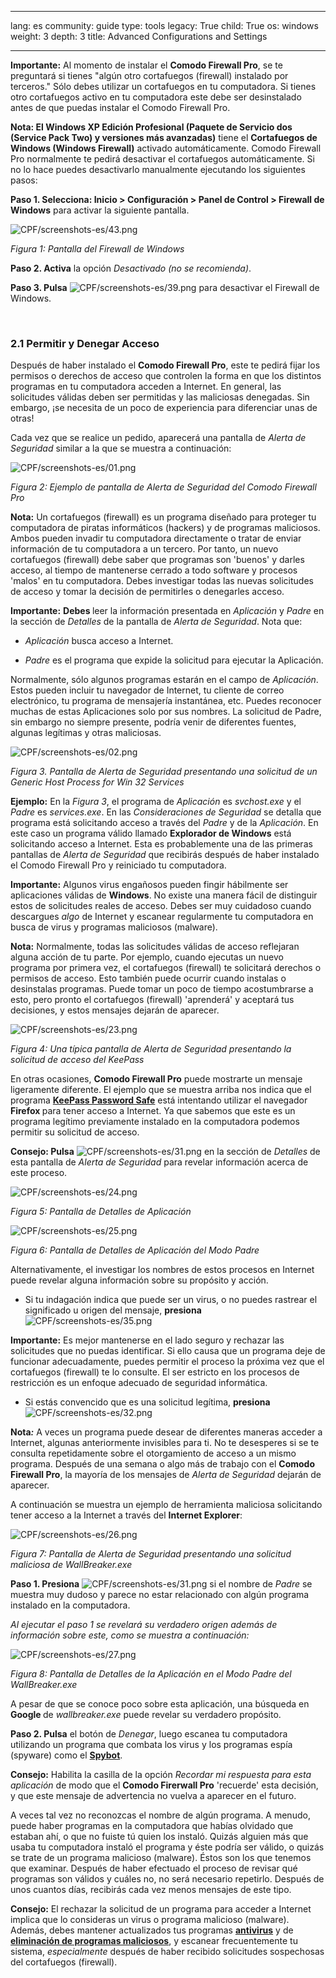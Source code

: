 

---

lang: es
community: guide
type: tools
legacy: True
child: True
os: windows
weight: 3
depth: 3
title: Advanced Configurations and Settings

---

<p><strong>Importante:</strong> Al momento de instalar el <strong>Comodo Firewall Pro</strong>, se te preguntará si tienes "algún otro cortafuegos (firewall) instalado por terceros." Sólo debes utilizar un cortafuegos en tu computadora. Si tienes otro cortafuegos activo en tu computadora este debe ser desinstalado antes de que puedas instalar el Comodo Firewall Pro.</p>

<p><strong>Nota: El Windows XP Edición Profesional (Paquete de Servicio dos (Service Pack Two) y versiones más avanzadas)</strong> tiene el <strong>Cortafuegos de Windows (Windows Firewall)</strong> activado automáticamente. Comodo Firewall Pro normalmente te pedirá desactivar el cortafuegos automáticamente. Si no lo hace puedes desactivarlo manualmente ejecutando los siguientes pasos:</p>

<p><strong>Paso 1. Selecciona: Inicio &gt; Configuración &gt; Panel de Control &gt; Firewall de Windows</strong> para activar la siguiente pantalla.</p>

<p><img alt="CPF/screenshots-es/43.png" src="/sites/securitybkp.ngoinabox.org/files/u5/comodo-es/43.png" title="CPF/screenshots-es/43.png" /></p>

<p><em>Figura 1: Pantalla del Firewall de Windows</em></p>

<p><strong>Paso 2. Activa</strong> la opción <em>Desactivado (no se recomienda)</em>.</p>

<p><strong>Paso 3. Pulsa</strong> <img alt="CPF/screenshots-es/39.png" src="/sites/securitybkp.ngoinabox.org/files/u5/comodo-es/39.png" title="CPF/screenshots-es/39.png" /> para desactivar el Firewall de Windows.</p>

<p>&nbsp;</p>

<h3 id="a2.1PermitiryDenegarAcceso">2.1 Permitir y Denegar Acceso</h3>

<p>Después de haber instalado el <strong>Comodo Firewall Pro</strong>, este te pedirá fijar los permisos o derechos de acceso que controlen la forma en que los distintos programas en tu computadora acceden a Internet. En general, las solicitudes válidas deben ser permitidas y las maliciosas denegadas. Sin embargo, ¡se necesita de un poco de experiencia para diferenciar unas de otras!</p>

<p>Cada vez que se realice un pedido, aparecerá una pantalla de <em>Alerta de Seguridad</em> similar a la que se muestra a continuación:</p>

<p><img alt="CPF/screenshots-es/01.png" src="/sites/securitybkp.ngoinabox.org/files/u5/comodo-es/01.png" title="CPF/screenshots-es/01.png" /></p>

<p><em>Figura 2: Ejemplo de pantalla de Alerta de Seguridad del Comodo Firewall Pro</em></p>

<p><strong>Nota:</strong> Un cortafuegos (firewall) es un programa diseñado para proteger tu computadora de piratas informáticos (hackers) y de programas maliciosos. Ambos pueden invadir tu computadora directamente o tratar de enviar información de tu computadora a un tercero. Por tanto, un nuevo cortafuegos (firewall) debe saber que programas son 'buenos' y darles acceso, al tiempo de mantenerse cerrado a todo software y procesos 'malos' en tu computadora. Debes investigar todas las nuevas solicitudes de acceso y tomar la decisión de permitirles o denegarles acceso.</p>

<p><strong>Importante:</strong> <strong>Debes<em> </em></strong>leer la información presentada en <em>Aplicación</em> y <em>Padre</em> en la sección de <em>Detalles</em> de la pantalla de <em>Alerta de Seguridad</em>. Nota que:</p>

<ul>
	<li><em>Aplicación</em> busca acceso a Internet.</li>
</ul>

<ul>
	<li><em>Padre</em> es el programa que expide la solicitud para ejecutar la Aplicación.</li>
</ul>

<p>Normalmente, sólo algunos programas estarán en el campo de <em>Aplicación</em>. Estos pueden incluir tu navegador de Internet, tu cliente de correo electrónico, tu programa de mensajería instantánea, etc. Puedes reconocer muchas de estas Aplicaciones solo por sus nombres. La solicitud de Padre, sin embargo no siempre presente, podría venir de diferentes fuentes, algunas legítimas y otras maliciosas.</p>

<p><img alt="CPF/screenshots-es/02.png" src="/sites/securitybkp.ngoinabox.org/files/u5/comodo-es/02.png" title="CPF/screenshots-es/02.png" /></p>

<p><em>Figura 3. Pantalla de Alerta de Seguridad presentando una solicitud de un Generic Host Process for Win 32 Services</em></p>

<p><strong>Ejemplo:</strong> En la <em>Figura 3</em>, el programa de <em>Aplicación</em> es <em>svchost.exe</em> y el <em>Padre</em> es <em>services.exe</em>. En las <em>Consideraciones de Seguridad</em> se detalla que programa está solicitando acceso a través del <em>Padre</em> y de la <em>Aplicación</em>. En este caso un programa válido llamado <strong>Explorador de Windows</strong> está solicitando acceso a Internet. Esta es probablemente una de las primeras pantallas de <em>Alerta de Seguridad</em> que recibirás después de haber instalado el Comodo Firewall Pro y reiniciado tu computadora.</p>

<p><strong>Importante:</strong> Algunos virus engañosos pueden fingir hábilmente ser aplicaciones válidas de <strong>Windows</strong>. No existe una manera fácil de distinguir estos de solicitudes reales de acceso. Debes ser muy cuidadoso cuando descargues <em>algo</em> de Internet y escanear regularmente tu computadora en busca de virus y programas maliciosos (malware).</p>

<p><strong>Nota:</strong> Normalmente, todas las solicitudes válidas de acceso reflejaran alguna acción de tu parte. Por ejemplo, cuando ejecutas un nuevo programa por primera vez, el cortafuegos (firewall) te solicitará derechos o permisos de acceso. Esto también puede ocurrir cuando instalas o desinstalas programas. Puede tomar un poco de tiempo acostumbrarse a esto, pero pronto el cortafuegos (firewall) 'aprenderá' y aceptará tus decisiones, y estos mensajes dejarán de aparecer.</p>

<p><img alt="CPF/screenshots-es/23.png" src="/sites/securitybkp.ngoinabox.org/files/u5/comodo-es/23.png" title="CPF/screenshots-es/23.png" /></p>

<p><em>Figura 4: Una típica pantalla de Alerta de Seguridad presentando la solicitud de acceso del KeePass</em></p>

<p>En otras ocasiones, <strong>Comodo Firewall Pro</strong> puede mostrarte un mensaje ligeramente diferente. El ejemplo que se muestra arriba nos indica que el programa <a href="/es/KeePass_principal" title="KeePass"><strong>KeePass Password Safe</strong></a> está intentando utilizar el navegador <strong>Firefox </strong>para tener acceso a Internet. Ya que sabemos que este es un programa legítimo previamente instalado en la computadora podemos permitir su solicitud de acceso.</p>

<p><strong>Consejo: Pulsa</strong> <img alt="CPF/screenshots-es/31.png" src="/sites/securitybkp.ngoinabox.org/files/u5/comodo-es/31.png" title="CPF/screenshots-es/31.png" /> en la sección de <em>Detalles</em> de esta pantalla de <em>Alerta de Seguridad</em> para revelar información acerca de este proceso.</p>

<p><img alt="CPF/screenshots-es/24.png" src="/sites/securitybkp.ngoinabox.org/files/u5/comodo-es/24.png" title="CPF/screenshots-es/24.png" /></p>

<p><em>Figura 5: Pantalla de Detalles de Aplicación</em></p>

<p><img alt="CPF/screenshots-es/25.png" src="/sites/securitybkp.ngoinabox.org/files/u5/comodo-es/25.png" title="CPF/screenshots-es/25.png" /></p>

<p><em>Figura 6: Pantalla de Detalles de Aplicación del Modo Padre</em></p>

<p>Alternativamente, el investigar los nombres de estos procesos en Internet puede revelar alguna información sobre su propósito y acción.</p>

<ul>
	<li>Si tu indagación indica que puede ser un virus, o no puedes rastrear el significado u origen del mensaje, <strong>presiona</strong> <img alt="CPF/screenshots-es/35.png" src="/sites/securitybkp.ngoinabox.org/files/u5/comodo-es/35.png" title="CPF/screenshots-es/35.png" /></li>
</ul>

<p><strong>Importante:</strong> Es mejor mantenerse en el lado seguro y rechazar las solicitudes que no puedas identificar. Si ello causa que un programa deje de funcionar adecuadamente, puedes permitir el proceso la próxima vez que el cortafuegos (firewall) te lo consulte. El ser estricto en los procesos de restricción es un enfoque adecuado de seguridad informática.</p>

<ul>
	<li>Si estás convencido que es una solicitud legítima, <strong>presiona</strong> <img alt="CPF/screenshots-es/32.png" src="/sites/securitybkp.ngoinabox.org/files/u5/comodo-es/32.png" title="CPF/screenshots-es/32.png" /></li>
</ul>

<p><strong>Nota<em>:</em></strong> A veces un programa puede desear de diferentes maneras acceder a Internet, algunas anteriormente invisibles para ti. No te desesperes si se te consulta repetidamente sobre el otorgamiento de acceso a un mismo programa. Después de una semana o algo más de trabajo con el <strong>Comodo Firewall Pro</strong>, la mayoría de los mensajes de <em>Alerta de Seguridad</em> dejarán de aparecer.</p>

<p>A continuación se muestra un ejemplo de herramienta maliciosa solicitando tener acceso a la Internet a través del <strong>Internet Explorer</strong>:</p>

<p><img alt="CPF/screenshots-es/26.png" src="/sites/securitybkp.ngoinabox.org/files/u5/comodo-es/26.png" title="CPF/screenshots-es/26.png" /></p>

<p><em>Figura 7: Pantalla de Alerta de Seguridad presentando una solicitud maliciosa de WallBreaker.exe</em></p>

<p><strong>Paso 1. Presiona</strong> <img alt="CPF/screenshots-es/31.png" src="/sites/securitybkp.ngoinabox.org/files/u5/comodo-es/31.png" title="CPF/screenshots-es/31.png" /> si el nombre de <em>Padre</em> se muestra muy dudoso y parece no estar relacionado con algún programa instalado en la computadora.</p>

<p><em>Al ejecutar el paso 1 se revelará su verdadero origen además de información sobre este, como se muestra a continuación:</em></p>

<p><img alt="CPF/screenshots-es/27.png" src="/sites/securitybkp.ngoinabox.org/files/u5/comodo-es/27.png" title="CPF/screenshots-es/27.png" /></p>

<p><em>Figura 8: Pantalla de Detalles de la Aplicación en el Modo Padre del WallBreaker.exe</em></p>

<p>A pesar de que se conoce poco sobre esta aplicación, una búsqueda en <strong>Google </strong>de <em>wallbreaker.exe</em> puede revelar su verdadero propósito.</p>

<p><strong>Paso 2. Pulsa</strong> el botón de <em>Denegar</em>, luego escanea tu computadora utilizando un programa que combata los virus y los programas espía (spyware) como el <a href="/es/spybot_principal" title="Spybot"><strong>Spybot</strong></a>.</p>

<p><strong>Consejo:</strong> Habilita la casilla de la opción <em>Recordar mi respuesta para esta aplicación</em> de modo que el <strong>Comodo Firerwall Pro</strong> 'recuerde' esta decisión, y que este mensaje de advertencia no vuelva a aparecer en el futuro.</p>

<p>A veces tal vez no reconozcas el nombre de algún programa. A menudo, puede haber programas en la computadora que habías olvidado que estaban ahí, o que no fuiste tú quien los instaló. Quizás alguien más que usaba tu computadora instaló el programa y éste podría ser válido, o quizás se trate de un programa malicioso (malware). Éstos son los que tenemos que examinar. Después de haber efectuado el proceso de revisar qué programas son válidos y cuáles no, no será necesario repetirlo. Después de unos cuantos días, recibirás cada vez menos mensajes de este tipo.</p>

<p><strong>Consejo:</strong> El rechazar la solicitud de un programa para acceder a Internet implica que lo consideras un virus o programa malicioso (malware). Además, debes mantener actualizados tus programas <a href="/es/avast_principal" title="Avast"><strong>antivirus</strong></a> y de <a href="/es/spybot_principal" title="Spybot"><strong>eliminación de programas maliciosos</strong></a>, y escanear frecuentemente tu sistema, <em>especialmente</em> después de haber recibido solicitudes sospechosas del cortafuegos (firewall).</p>

<p>&nbsp;</p>


